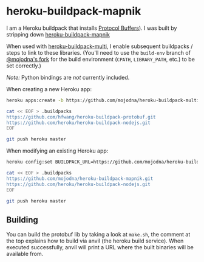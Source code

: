 # heroku-buildpack-mapnik

I am a Heroku buildpack that installs
[Protocol Buffers](https://code.google.com/p/protobuf/)).
I was built by stripping down
[heroku-buildpack-mapnik](https://github.com/mojodna/heroku-buildpack-mapnik)

When used with
[heroku-buildpack-multi](https://github.com/ddollar/heroku-buildpack-multi),
I enable subsequent buildpacks / steps to link to these libraries.  (You'll
need to use the `build-env` branch of [@mojodna's
fork](https://github.com/mojodna/heroku-buildpack-multi/tree/build-env) for the
build environment (`CPATH`, `LIBRARY_PATH`, etc.) to be set correctly.)

*Note:* Python bindings are *not* currently included.

When creating a new Heroku app:

```bash
heroku apps:create -b https://github.com/mojodna/heroku-buildpack-multi.git#build-env

cat << EOF > .buildpacks
https://github.com/hfwang/heroku-buildpack-protobuf.git
https://github.com/heroku/heroku-buildpack-nodejs.git
EOF

git push heroku master
```

When modifying an existing Heroku app:

```bash
heroku config:set BUILDPACK_URL=https://github.com/mojodna/heroku-buildpack-multi.git#build-env

cat << EOF > .buildpacks
https://github.com/mojodna/heroku-buildpack-mapnik.git
https://github.com/heroku/heroku-buildpack-nodejs.git
EOF

git push heroku master
```

## Building

You can build the protobuf lib by taking a look at `make.sh`, the comment at the
top explains how to build via anvil (the heroku build service). When executed
successfully, anvil will print a URL where the built binaries will be available
from.
